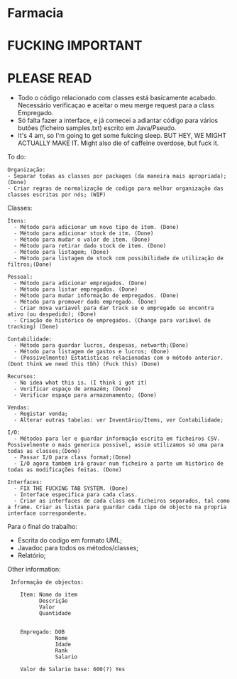 # Farmacia

#			FUCKING IMPORTANT
#			   PLEASE READ
 - Todo o código relacionado com classes está basicamente acabado. Necessário verificaçao e aceitar o meu merge request para a class Empregado.
 - Só falta fazer a interface, e já comecei a adiantar código para vários butões (ficheiro samples.txt) escrito em Java/Pseudo.
 - It's 4 am, so I'm going to get some fukcing sleep. BUT HEY, WE MIGHT ACTUALLY MAKE IT. Might also die of caffeine overdose, but fuck it.

To do:

	Organização:
    - Separar todas as classes por packages (da maneira mais apropriada); (Done)
    - Criar regras de normalização de codigo para melhor organização das classes escritas por nós; (WIP)

Classes:

    Itens:
      - Método para adicionar um novo tipo de item. (Done)
      - Método para adicionar stock de itm. (Done)
      - Método para mudar o valor de item. (Done)
      - Método para retirar dado stock de item. (Done)
      - Método para listagem; (Done)
      - Método para listagem de stock com possibilidade de utilização de filtros;(Done)
			
    Pessoal:
      - Método para adicionar empregados. (Done)
      - Método para listar empregados. (Done)
      - Método para mudar informação de empregados. (Done)
      - Método para promover dado empregado. (Done)
      - Criar nova variavel para dar track se o empregado se encontra ativo (ou despedido); (Done)
      - Criação de histórico de empregados. (Change para variável de tracking) (Done)
			
    Contabilidade:
      - Método para guardar lucros, despesas, networth;(Done)
      - Método para listagem de gastos e lucros; (Done)
      - (Possivelmente) Estatisticas relacionadas com o método anterior. (Dont think we need this tbh) (Fuck this) (Done)
			
    Recursos:
      - No idea what this is. (I think i got it)
      - Verificar espaço de armazém; (Done)
      - Verificar espaço para armazenamento; (Done)
      
    Vendas:
      - Registar venda;
      - Alterar outras tabelas: ver Inventário/Items, ver Contabilidade;
			
    I/O:
      - Métodos para ler e guardar informação escrita em ficheiros CSV. Possivelmente o mais generica possivel, assim utilizamos só uma para todas as classes;(Done)
      - Passar I/O para class format;(Done)
      - I/O agora tambem irá gravar num ficheiro a parte um histórico de todas as modificações feitas. (Done)
			
    Interfaces:
      - FIX THE FUCKING TAB SYSTEM. (Done)
      - Interface especifica para cada class.
      - Criar as interfaces de cada class em ficheiros separados, tal como a frame. Criar as listas para guardar cada tipo de objecto na propria interface correspondente.


Para o final do trabalho:
  - Escrita do codigo em formato UML;
  - Javadoc para todos os métodos/classes;
  - Relatório;


Other information:

     Informação de objectos:
		 
        Item: Nome do item
              Descrição
              Valor
              Quantidade
             
        
        Empregado: DOB
                   Nome
                   Idade
                   Rank
                   Salario

        Valor de Salario base: 600(?) Yes
    
      
  
